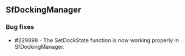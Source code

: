 ## SfDockingManager
  
### Bug fixes

* \#229898 - The SetDockState function is now working properly in SfDockingManager.
